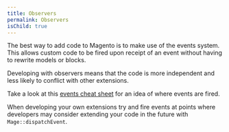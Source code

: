 ```yaml
---
title: Observers
permalink: Observers
isChild: true
---
```


The best way to add code to Magento is to make use of the events system.  This allows custom code to be fired upon receipt of an event without having to rewrite models or blocks.

Developing with observers means that the code is more independent and less likely to conflict with other extensions.

Take a look at this [events cheat sheet](http://www.nicksays.co.uk/magento-events-cheat-sheet-1-7/) for an idea of where events are fired.

When developing your own extensions try and fire events at points where developers may consider extending your code in the future with `Mage::dispatchEvent`.